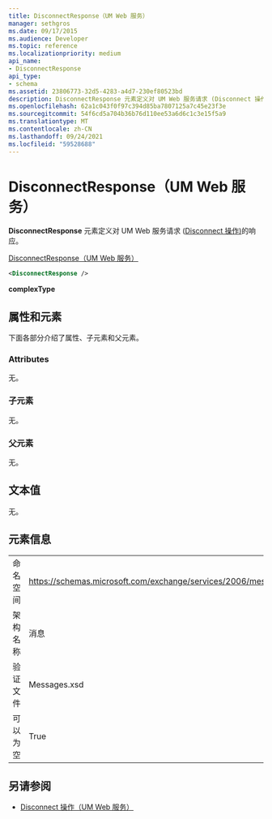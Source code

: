 ```yaml
---
title: DisconnectResponse（UM Web 服务）
manager: sethgros
ms.date: 09/17/2015
ms.audience: Developer
ms.topic: reference
ms.localizationpriority: medium
api_name:
- DisconnectResponse
api_type:
- schema
ms.assetid: 23806773-32d5-4283-a4d7-230ef80523bd
description: DisconnectResponse 元素定义对 UM Web 服务请求 (Disconnect 操作) 的响应。
ms.openlocfilehash: 62a1c043f0f97c394d85ba7807125a7c45e23f3e
ms.sourcegitcommit: 54f6cd5a704b36b76d110ee53a6d6c1c3e15f5a9
ms.translationtype: MT
ms.contentlocale: zh-CN
ms.lasthandoff: 09/24/2021
ms.locfileid: "59528688"
---
```

# <a name="disconnectresponse-um-web-service"></a>DisconnectResponse（UM Web 服务）

**DisconnectResponse** 元素定义对 UM Web 服务请求 ([Disconnect 操作)](disconnect-operation-um-web-service.md)的响应。 
  
[DisconnectResponse（UM Web 服务）](disconnectresponse-um-web-service.md)
  
```xml
<DisconnectResponse />
```

 **complexType**
## <a name="attributes-and-elements"></a>属性和元素

下面各部分介绍了属性、子元素和父元素。
  
### <a name="attributes"></a>Attributes

无。
  
### <a name="child-elements"></a>子元素

无。
  
### <a name="parent-elements"></a>父元素

无。
  
## <a name="text-value"></a>文本值

无。
  
## <a name="element-information"></a>元素信息

|||
|:-----|:-----|
|命名空间  <br/> |https://schemas.microsoft.com/exchange/services/2006/messages  <br/> |
|架构名称  <br/> |消息  <br/> |
|验证文件  <br/> |Messages.xsd  <br/> |
|可以为空  <br/> |True  <br/> |
   
## <a name="see-also"></a>另请参阅

- [Disconnect 操作（UM Web 服务）](disconnect-operation-um-web-service.md)

